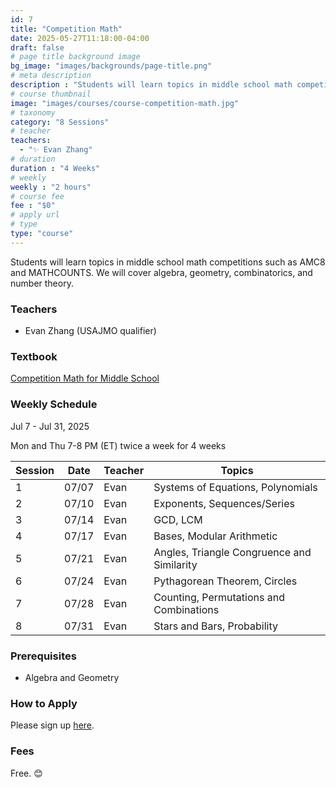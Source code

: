 ```yaml
---
id: 7
title: "Competition Math"
date: 2025-05-27T11:18:00-04:00
draft: false
# page title background image
bg_image: "images/backgrounds/page-title.png"
# meta description
description : "Students will learn topics in middle school math competitions such as AMC8 and MATHCOUNTS. We will cover algebra, geometry, combinatorics, and number theory."
# course thumbnail
image: "images/courses/course-competition-math.jpg"
# taxonomy
category: "8 Sessions"
# teacher
teachers:
  - "✨ Evan Zhang"
# duration
duration : "4 Weeks"
# weekly
weekly : "2 hours"
# course fee
fee : "$0"
# apply url
# type
type: "course"
---
```


Students will learn topics in middle school math competitions such as AMC8 and MATHCOUNTS. We will cover algebra, geometry, combinatorics, and number theory.

### Teachers

* Evan Zhang (USAJMO qualifier)

### Textbook 
[Competition Math for Middle School](https://artofproblemsolving.com/store/book/competition-math)

### Weekly Schedule

Jul 7 - Jul 31, 2025

Mon and Thu 7-8 PM (ET) twice a week for 4 weeks 

|Session |Date    | Teacher   | Topics
|--------|--------|-----------|--------------
|1       |07/07   | Evan      | Systems of Equations, Polynomials
|2       |07/10   | Evan      | Exponents, Sequences/Series
|3       |07/14   | Evan      | GCD, LCM
|4       |07/17   | Evan      | Bases, Modular Arithmetic
|5       |07/21   | Evan      | Angles, Triangle Congruence and Similarity
|6       |07/24   | Evan      | Pythagorean Theorem, Circles
|7       |07/28   | Evan      | Counting, Permutations and Combinations
|8       |07/31   | Evan      | Stars and Bars, Probability



### Prerequisites

* Algebra and Geometry

### How to Apply

Please sign up [here](https://forms.gle/7zqSWiNLTpQmP1C26).

### Fees

Free. 😊

